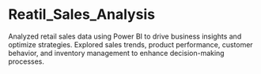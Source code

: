 # Reatil_Sales_Analysis
Analyzed retail sales data using Power BI to drive business insights and optimize strategies. Explored sales trends, product performance, customer behavior, and inventory management to enhance decision-making processes.
